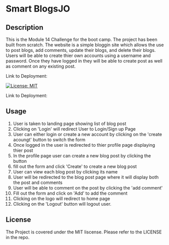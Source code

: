 # Smart BlogsJO

## Description

This is the Module 14 Challenge for the boot camp. The project has been built from scratch. The website is a simple bloggin site which allows the use to post blogs, add comments, update their blogs, and delete their blogs. Users will be able to create thier own accounts using a username and password. Once they have logged in they will be able to create post as well as comment on any existing post.

Link to Deployment: 

[![License: MIT](https://img.shields.io/badge/License-MIT-yellow.svg)](https://opensource.org/licenses/MIT)

Link to Deployment: 

## Usage

1. User is taken to landing page showing list of blog post
2. Clicking on 'Login' will redirect User to Login/Sign up Page
3. User can either login or create a new account by clicking on the 'create acoungt' button to switch the form
4. Once logged in the user is redirected to thier profile page displaying thier post 
5. In the profile page user can create a new blog post by clicking the button
6. fill out the form and click 'Create' to create a new blog post
7. User can view each blog post by clicking its name
8. User will be redirected to the blog post page where it will display both the post and comments
9. User will be able to comment on the post by clicking the 'add comment' 
10. Fill out the form and click on 'Add' to add the comment
11. Clicking on the logo will redirect to home page
12. Clicking on the 'Logout' button will logout user.

## License
 
The Project is covered under the MIT liscense. Please refer to the LICENSE in the repo.

